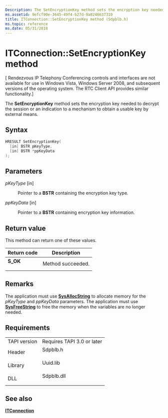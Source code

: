 ```yaml
---
Description: The SetEncryptionKey method sets the encryption key needed to decrypt the session or an indication to a mechanism to obtain a usable key by external means.
ms.assetid: 9efcf90e-3645-49f4-b27d-9a8246637310
title: ITConnection::SetEncryptionKey method (Sdpblb.h)
ms.topic: reference
ms.date: 05/31/2018
---
```


# ITConnection::SetEncryptionKey method

\[ Rendezvous IP Telephony Conferencing controls and interfaces are not available for use in Windows Vista, Windows Server 2008, and subsequent versions of the operating system. The RTC Client API provides similar functionality.\]

The **SetEncryptionKey** method sets the encryption key needed to decrypt the session or an indication to a mechanism to obtain a usable key by external means.

## Syntax


```C++
HRESULT SetEncryptionKey(
  [in] BSTR pKeyType,
  [in] BSTR *ppKeyData
);
```



## Parameters

<dl> <dt>

*pKeyType* \[in\]
</dt> <dd>

Pointer to a **BSTR** containing the encryption key type.

</dd> <dt>

*ppKeyData* \[in\]
</dt> <dd>

Pointer to a **BSTR** containing encryption key information.

</dd> </dl>

## Return value

This method can return one of these values.



| Return code                                                                          | Description                  |
|--------------------------------------------------------------------------------------|------------------------------|
| <dl> <dt>**S\_OK**</dt> </dl> | Method succeeded.<br/> |



 

## Remarks

The application must use [**SysAllocString**](https://msdn.microsoft.com/library/ms221458(v=VS.71).aspx) to allocate memory for the *pKeyType* and *ppKeyData* parameters. The application must use [**SysFreeString**](https://msdn.microsoft.com/library/ms221481(v=VS.71).aspx) to free the memory when the variables are no longer needed.

## Requirements



|                         |                                                                                       |
|-------------------------|---------------------------------------------------------------------------------------|
| TAPI version<br/> | Requires TAPI 3.0 or later<br/>                                                 |
| Header<br/>       | <dl> <dt>Sdpblb.h</dt> </dl>   |
| Library<br/>      | <dl> <dt>Uuid.lib</dt> </dl>   |
| DLL<br/>          | <dl> <dt>Sdpblb.dll</dt> </dl> |



## See also

<dl> <dt>

[**ITConnection**](itconnection.md)
</dt> </dl>

 

 




